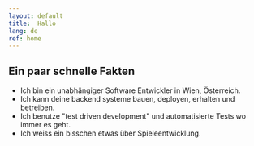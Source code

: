 ```yaml
---
layout: default
title:  Hallo
lang: de
ref: home
---
```

## Ein paar schnelle Fakten
- Ich bin ein unabhängiger Software Entwickler in Wien, Österreich.
- Ich kann deine backend systeme bauen, deployen, erhalten und betreiben.
- Ich benutze "test driven development" und automatisierte Tests wo immer es geht.
- Ich weiss ein bisschen etwas über Spieleentwicklung.

<!-- ## What makes me tick
- A manifesto of sorts
- People who inspire me
- Books that inspire me
- Games that inspire me -->
